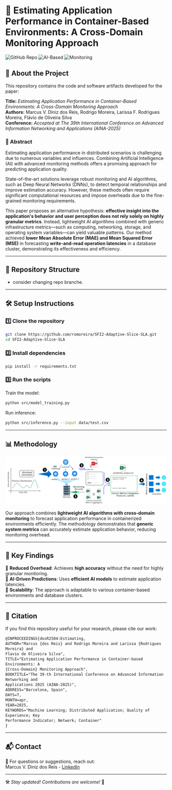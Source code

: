 # 🚀 Estimating Application Performance in Container-Based Environments: A Cross-Domain Monitoring Approach

![GitHub Repo](https://img.shields.io/badge/Containerization-Docker-blue) ![AI-Based](https://img.shields.io/badge/AI-Powered-green) ![Monitoring](https://img.shields.io/badge/Monitoring-CrossDomain-orange)

## 📌 About the Project

This repository contains the code and software artifacts developed for the paper:

**Title:** _Estimating Application Performance in Container-Based Environments: A Cross-Domain Monitoring Approach_  
**Authors:** Marcus V. Diniz dos Reis, Rodrigo Moreira, Larissa F. Rodrigues Moreira, Flávio de Oliveira Silva  
**Conference:** _Accepted at The 39th International Conference on Advanced Information Networking and Applications (AINA-2025)_  

### 📖 Abstract

Estimating application performance in distributed scenarios is challenging due to numerous variables and influences. Combining Artificial Intelligence (AI) with advanced monitoring methods offers a promising approach for predicting application quality.  

State-of-the-art solutions leverage robust monitoring and AI algorithms, such as Deep Neural Networks (DNNs), to detect temporal relationships and improve estimation accuracy. However, these methods often require significant computational resources and impose overheads due to the fine-grained monitoring requirements.  

This paper proposes an alternative hypothesis: **effective insight into the application's behavior and user perception does not rely solely on highly granular metrics**. Instead, lightweight AI algorithms combined with generic infrastructure metrics—such as computing, networking, storage, and operating system variables—can yield valuable patterns. Our method achieved **lower Mean Absolute Error (MAE) and Mean Squared Error (MSE)** in forecasting **write-and-read operation latencies** in a database cluster, demonstrating its effectiveness and efficiency.

---

## 📂 Repository Structure

* consider changing repo branche.


---

## 🛠️ Setup Instructions

### 1️⃣ Clone the repository

```bash
git clone https://github.com/romoreira/SFI2-Adaptive-Slice-SLA.git
cd SFI2-Adaptive-Slice-SLA
```

### 2️⃣ Install dependencies

```bash
pip install -r requirements.txt
```

### 3️⃣ Run the scripts

Train the model:

```bash
python src/model_training.py
```

Run inference:

```bash
python src/inference.py --input data/test.csv
```

---

## 📊 Methodology

<p align="center">
  <img src="method.png" alt="Methodology Diagram" width="600px">
</p>

Our approach combines **lightweight AI algorithms with cross-domain monitoring** to forecast application performance in containerized environments efficiently. The methodology demonstrates that **generic system metrics** can accurately estimate application behavior, reducing monitoring overhead.

---

## 📢 Key Findings

📌 **Reduced Overhead**: Achieves **high accuracy** without the need for highly granular monitoring.  
📌 **AI-Driven Predictions**: Uses **efficient AI models** to estimate application latencies.  
📌 **Scalability**: The approach is adaptable to various container-based environments and database clusters.  

---

## 📄 Citation

If you find this repository useful for your research, please cite our work:

```
@INPROCEEDINGS{dosR2504:Estimating,
AUTHOR="Marcus {dos Reis} and Rodrigo Moreira and Larissa {Rodrigues Moreira} and
Flavio de Oliveira Silva",
TITLE="Estimating Application Performance in Container-based Environments: A
{Cross-Domain} Monitoring Approach",
BOOKTITLE="The 39-th International Conference on Advanced Information Networking and
Applications 2025 (AINA-2025)",
ADDRESS="Barcelona, Spain",
DAYS=7,
MONTH=apr,
YEAR=2025,
KEYWORDS="Machine Learning; Distributed Application; Quality of Experience; Key
Performance Indicator; Network; Container"
}

```

---

## 📬 Contact

📧 For questions or suggestions, reach out:  
Marcus V. Diniz dos Reis - [LinkedIn](https://www.linkedin.com/in/marcus-vinicius0083/)  

---

🛠️ _Stay updated! Contributions are welcome!_ 🚀
